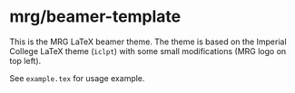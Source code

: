 mrg/beamer-template
===================

This is the MRG LaTeX beamer theme.
The theme is based on the Imperial College LaTeX theme (`iclpt`) with
some small modifications (MRG logo on top left).

See `example.tex` for usage example.
